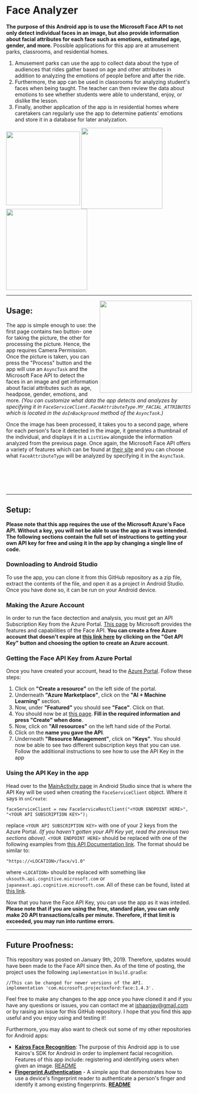 # Face Analyzer
**The purpose of this Android app is to use the Microsoft Face API to not only detect individual faces in an image, but also provide information about facial attributes for each face such as emotions, estimated age, gender, and more.** Possible applications for this app are at amusement parks, classrooms, and residential homes. 
1. Amusement parks can use the app to collect data about the type of audiences that rides gather based on age and other attributes in addition to analyzing the emotions of people before and after the ride. 
2. Furthermore, the app can be used in classrooms for analyzing student's faces when being taught. The teacher can then review the data about emotions to see whether students were able to understand, enjoy, or dislike the lesson. 
3. Finally, another application of the app is in residential homes where caretakers can regularly use the app to determine patients' emotions and store it in a database for later analyzation.

<img align="center" src="https://github.com/ishaanjav/Face_Analyzer/blob/master/Smiling.png" width="200"> <img align="center" src="https://github.com/ishaanjav/Face_Analyzer/blob/master/TakingPicture.png" width="220"> <img align="center" src="https://github.com/ishaanjav/Face_Analyzer/blob/master/Analysis.png" width="220">

_____
<img align="right" src="https://github.com/ishaanjav/Face_Analyzer/blob/master/Face%20Analyzer%20Demo.gif" width="250" />

## Usage:

The app is simple enough to use: the first page contains two button- one for taking the picture, the other for processing the picture. Hence, the app requires Camera Permission. Once the picture is taken, you can press the "Process" button and the app will use an `AsyncTask` and the Microsoft Face API to detect the faces in an image and get information about facial attributes such as age, headpose, gender, emotions, and more. *(You can customize what data the app detects and analyzes by specifying it in `FaceServiceClient.FaceAttributeType.MY_FACIAL_ATTRIBUTES` which is located in the `doInBackground` method of the `AsyncTask`.)*



Once the image has been processed, it takes you to a second page, where for each person's face it detected in the image, it generates a thumbnail of the individual, and displays it in a `ListView` alongside the information analyzed from the previous page. Once again, the Microsoft Face API offers a variety of features which can be found at [their site](https://azure.microsoft.com/en-us/services/cognitive-services/face/) and you can choose what `FaceAttributeType` will be analyzed by specifying it in the `AsyncTask`.



<br><br>
<br><br>

_____
## Setup:

**Please note that this app requires the use of the Microsoft Azure's Face API. Without a key, you will not be able to use the app as it was intended. The following sections contain the full set of instructions to getting your own API key for free and using it in the app by changing a single line of code.**
### Downloading to Android Studio
To use the app, you can clone it from this GitHub repository as a zip file, extract the contents of the file, and open it as a project in Android Studio. Once you have done so, it can be run on your Android device.
### Making the Azure Account
In order to run the face dectection and analysis, you must get an API Subscription Key from the Azure Portal. [This page](https://azure.microsoft.com/en-us/services/cognitive-services/face/) by Microsoft provides the features and capabilities of the Face API. **You can create a free Azure account that doesn't expire at [this link here](https://azure.microsoft.com/en-us/try/cognitive-services/?api=face-api) by clicking on the "Get API Key" button and choosing the option to create an Azure account**. 
### Getting the Face API Key from Azure Portal
Once you have created your account, head to the [Azure Portal](https://portal.azure.com/#home). Follow these steps:
1. Click on **"Create a resource"** on the left side of the portal.
2. Underneath **"Azure Marketplace"**, click on the **"AI + Machine Learning"** section. 
3. Now, under **"Featured"** you should see **"Face"**. Click on that.
4. You should now be at [this page](https://portal.azure.com/#create/Microsoft.CognitiveServicesFace). **Fill in the required information and press "Create" when done**.
5. Now, click on **"All resources"** on the left hand side of the Portal.
6. Click on the **name you gave the API**.
7. Underneath **"Resource Management"**, click on **"Keys"**.
You should now be able to see two different subscription keys that you can use. Follow the additional instructions to see how to use the API Key in the app
### Using the API Key in the app
Head over to the [MainActivity page](https://github.com/ishaanjav/Face_Analyzer/blob/master/app/src/main/java/com/example/anany/emotionrecognition/MainActivity.java) in Android Studio since that is where the API Key will be used when creating the `FaceServiceClient` object. Where it says in `onCreate`:

    faceServiceClient = new FaceServiceRestClient("<YOUR ENDPOINT HERE>", "<YOUR API SUBSCRIPTION KEY>"); 

replace `<YOUR API SUBSCRIPTION KEY>` with one of your 2 keys from the Azure Portal. *(If you haven't gotten your API Key yet, read the previous two sections above)*. `<YOUR ENDPOINT HERE>` should be replaced with one of the following examples from [this API Documentation link](https://westus.dev.cognitive.microsoft.com/docs/services/563879b61984550e40cbbe8d/operations/563879b61984550f30395236). The format should be similar to: 
  
    "https://<LOCATION>/face/v1.0"
  
where `<LOCATION>` should be replaced with something like `uksouth.api.cognitive.microsoft.com` or `japaneast.api.cognitive.microsoft.com`. All of these can be found, listed at [this link](https://westus.dev.cognitive.microsoft.com/docs/services/563879b61984550e40cbbe8d/operations/563879b61984550f30395236).

Now that you have the Face API Key, you can use the app as it was inteded. **Please note that if you are using the free, standard plan, you can only make 20 API transactions/calls per minute. Therefore, if that limit is exceeded, you may run into runtime errors.**
_____

## Future Proofness:
This repository was posted on January 9th, 2019. Therefore, updates would have been made to the Face API since then. As of the time of posting, the project uses the following `implementation` in `build.gradle`:

    //This can be changed for newer versions of the API. 
    implementation 'com.microsoft.projectoxford:face:1.4.3'.

Feel free to make any changes to the app once you have cloned it and if you have any questions or issues, you can contact me at ishaanjav@gmail.com or by raising an issue for this GitHub repository. I hope that you find this app useful and you enjoy using and testing it!

Furthermore, you may also want to check out some of my other repositories for Android apps:

- [**Kairos Face Recognition**](https://github.com/ishaanjav/Kairos_Face_Recognition): The purpose of this Android app is to use Kairos's SDK for Android in order to implement facial recognition. Features of this app include: registering and identifying users when given an image. [README](https://github.com/ishaanjav/Kairos_Face_Recognition/blob/master/README.md)
- **[Fingerprint Authentication](https://github.com/ishaanjav/Fingerprint_Authentication)** - A simple app that demonstrates how to use a device's fingerprint reader to authenticate a person's finger and identify it among existing fingerprints. **[README](https://github.com/ishaanjav/Fingerprint_Authentication/blob/master/README.md)**
